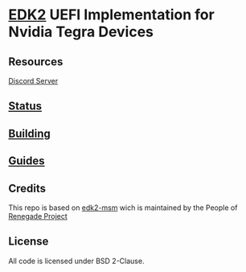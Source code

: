 # [EDK2](https://microsoft.github.io/mu/) UEFI Implementation for Nvidia Tegra Devices

<!-- ![Banner](https://github.com/Robotix22/edk2-Tegra/blob/main/Pictures/Banner.png) -->

## Resources

[Discord Server](https://discord.gg/Dx2QgMx7Sv)

## [Status](https://github.com/Robotix22/edk2-Tegra/blob/main/Status.md)

## [Building](https://github.com/Robotix22/edk2-Tegra/blob/main/Building.md)

## [Guides](https://github.com/Robotix22/UEFI-Guides/blob/main/EDK2-Tegra/EDK2-Tegra.md)

## Credits

This repo is based on [edk2-msm](https://github.com/edk2-porting/edk2-msm) wich is maintained by the People of [Renegade Project](https://github.com/edk2-porting)

## License

All code is licensed under BSD 2-Clause.
